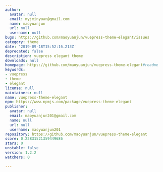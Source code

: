 ```yaml
---
author:
  avatar: null
  email: myjxinyuan@gmail.com
  name: maoyuanjun
  url: null
  username: null
bugs: https://github.com/maoyuanjun/vuepress-theme-elegant/issues
category: theme
date: '2019-09-18T15:52:16.213Z'
deprecated: false
description: vuepress elegant theme
downloads: null
homepage: https://github.com/maoyuanjun/vuepress-theme-elegant#readme
keywords:
- vuepress
- theme
- elegant
license: null
maintainers: null
name: vuepress-theme-elegant
npm: https://www.npmjs.com/package/vuepress-theme-elegant
publisher:
  avatar: null
  email: maoyuanjun201@gmail.com
  name: null
  url: null
  username: maoyuanjun201
repository: https://github.com/maoyuanjun/vuepress-theme-elegant
score: 0.22831521359449686
stars: 0
unstable: false
version: 1.2.2
watchers: 0

---
```


